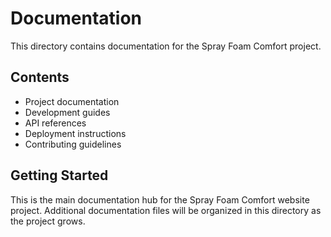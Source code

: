 # Documentation

This directory contains documentation for the Spray Foam Comfort project.

## Contents

- Project documentation
- Development guides
- API references
- Deployment instructions
- Contributing guidelines

## Getting Started

This is the main documentation hub for the Spray Foam Comfort website project. Additional documentation files will be organized in this directory as the project grows.
